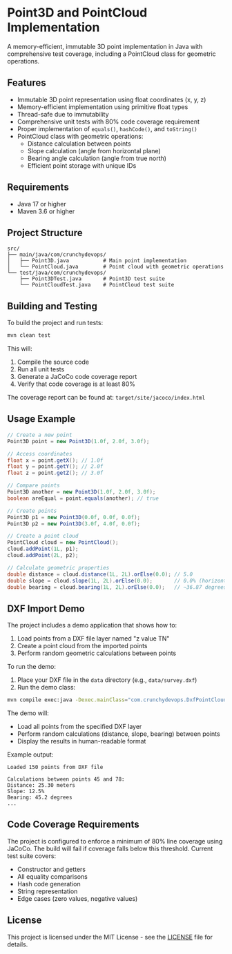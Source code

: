 # Point3D and PointCloud Implementation

A memory-efficient, immutable 3D point implementation in Java with comprehensive test coverage, including a PointCloud class for geometric operations.

## Features

- Immutable 3D point representation using float coordinates (x, y, z)
- Memory-efficient implementation using primitive float types
- Thread-safe due to immutability
- Comprehensive unit tests with 80% code coverage requirement
- Proper implementation of `equals()`, `hashCode()`, and `toString()`
- PointCloud class with geometric operations:
  - Distance calculation between points
  - Slope calculation (angle from horizontal plane)
  - Bearing angle calculation (angle from true north)
  - Efficient point storage with unique IDs

## Requirements

- Java 17 or higher
- Maven 3.6 or higher

## Project Structure

```
src/
├── main/java/com/crunchydevops/
│   ├── Point3D.java           # Main point implementation
│   └── PointCloud.java        # Point cloud with geometric operations
└── test/java/com/crunchydevops/
    ├── Point3DTest.java       # Point3D test suite
    └── PointCloudTest.java    # PointCloud test suite
```

## Building and Testing

To build the project and run tests:

```bash
mvn clean test
```

This will:
1. Compile the source code
2. Run all unit tests
3. Generate a JaCoCo code coverage report
4. Verify that code coverage is at least 80%

The coverage report can be found at: `target/site/jacoco/index.html`

## Usage Example

```java
// Create a new point
Point3D point = new Point3D(1.0f, 2.0f, 3.0f);

// Access coordinates
float x = point.getX(); // 1.0f
float y = point.getY(); // 2.0f
float z = point.getZ(); // 3.0f

// Compare points
Point3D another = new Point3D(1.0f, 2.0f, 3.0f);
boolean areEqual = point.equals(another); // true

// Create points
Point3D p1 = new Point3D(0.0f, 0.0f, 0.0f);
Point3D p2 = new Point3D(3.0f, 4.0f, 0.0f);

// Create a point cloud
PointCloud cloud = new PointCloud();
cloud.addPoint(1L, p1);
cloud.addPoint(2L, p2);

// Calculate geometric properties
double distance = cloud.distance(1L, 2L).orElse(0.0); // 5.0
double slope = cloud.slope(1L, 2L).orElse(0.0);       // 0.0% (horizontal)
double bearing = cloud.bearing(1L, 2L).orElse(0.0);   // ~36.87 degrees
```

## DXF Import Demo

The project includes a demo application that shows how to:
1. Load points from a DXF file layer named "z value TN"
2. Create a point cloud from the imported points
3. Perform random geometric calculations between points

To run the demo:
1. Place your DXF file in the `data` directory (e.g., `data/survey.dxf`)
2. Run the demo class:
```bash
mvn compile exec:java -Dexec.mainClass="com.crunchydevops.DxfPointCloudDemo"
```

The demo will:
- Load all points from the specified DXF layer
- Perform random calculations (distance, slope, bearing) between points
- Display the results in human-readable format

Example output:
```
Loaded 150 points from DXF file

Calculations between points 45 and 78:
Distance: 25.30 meters
Slope: 12.5%
Bearing: 45.2 degrees
...
```

## Code Coverage Requirements

The project is configured to enforce a minimum of 80% line coverage using JaCoCo. The build will fail if coverage falls below this threshold. Current test suite covers:

- Constructor and getters
- All equality comparisons
- Hash code generation
- String representation
- Edge cases (zero values, negative values)

## License

This project is licensed under the MIT License - see the [LICENSE](LICENSE) file for details.
